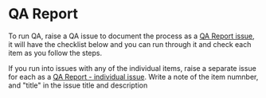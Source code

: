 # QA Report

To run QA, raise a QA issue to document the process as a [QA Report issue](https://github.com/pietrop/slate-transcript-editor/issues/new?assignees=&labels=QA%20Report&template=qa_report.md&title=[QA]%20Main%20check%20list), it will have the checklist below and you can run through it and check each item as you follow the steps.

If you run into issues with any of the individual items, raise a separate issue for each as a [QA Report - individual issue](https://github.com/pietrop/slate-transcript-editor/issues/new?assignees=&labels=QA%20Issue&template=qa_individual_issue_report.md&title=[QA]%20Issue%20#1.1%20Can%20edit%20the%0text). Write a note of the item numnber, and "title" in the issue title and description
